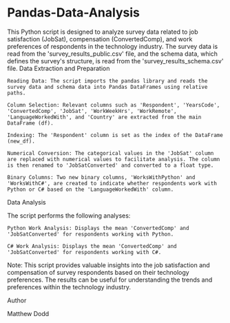 # Pandas-Data-Analysis

This Python script is designed to analyze survey data related to job satisfaction (JobSat), compensation (ConvertedComp), and work preferences of respondents in the technology industry. The survey data is read from the 'survey_results_public.csv' file, and the schema data, which defines the survey's structure, is read from the 'survey_results_schema.csv' file.
Data Extraction and Preparation

    Reading Data: The script imports the pandas library and reads the survey data and schema data into Pandas DataFrames using relative paths.

    Column Selection: Relevant columns such as 'Respondent', 'YearsCode', 'ConvertedComp', 'JobSat', 'WorkWeekHrs', 'WorkRemote', 'LanguageWorkedWith', and 'Country' are extracted from the main DataFrame (df).

    Indexing: The 'Respondent' column is set as the index of the DataFrame (new_df).

    Numerical Conversion: The categorical values in the 'JobSat' column are replaced with numerical values to facilitate analysis. The column is then renamed to 'JobSatConverted' and converted to a float type.

    Binary Columns: Two new binary columns, 'WorksWithPython' and 'WorksWithC#', are created to indicate whether respondents work with Python or C# based on the 'LanguageWorkedWith' column.

Data Analysis

The script performs the following analyses:

    Python Work Analysis: Displays the mean 'ConvertedComp' and 'JobSatConverted' for respondents working with Python.

    C# Work Analysis: Displays the mean 'ConvertedComp' and 'JobSatConverted' for respondents working with C#.


Note: This script provides valuable insights into the job satisfaction and compensation of survey respondents based on their technology preferences. The results can be useful for understanding the trends and preferences within the technology industry.

Author

Matthew Dodd
